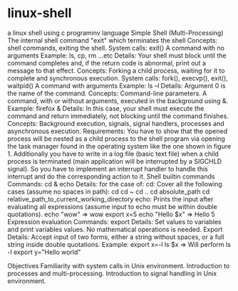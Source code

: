 # linux-shell
a linux shell using c programinv language
Simple Shell (Multi-Processing)
The internal shell command "exit" which terminates the shell
Concepts: shell commands, exiting the shell.
System calls: exit()
A command with no arguments
Example: ls, cp, rm …etc
Details: Your shell must block until the command completes and, if the return code is abnormal, print out a message to that effect.
Concepts: Forking a child process, waiting for it to complete and synchronous execution.
System calls: fork(), execvp(), exit(), waitpid()
A command with arguments
Example: ls –l
Details: Argument 0 is the name of the command.
Concepts: Command-line parameters.
A command, with or without arguments, executed in the background using &.
Example: firefox &
Details: In this case, your shell must execute the command and return immediately, not blocking until the command finishes.
Concepts: Background execution, signals, signal handlers, processes and asynchronous execution.
Requirements: You have to show that the opened process will be nested as a child process to the shell program via opening the task manager found in the operating system like the one shown in figure 1. Additionally you have to write in a log file (basic text file) when a child process is terminated (main application will be interrupted by a SIGCHLD signal). So you have to implement an interrupt handler to handle this interrupt and do the corresponding action to it.
Shell builtin commands
Commands: cd & echo
Details: for the case of:
cd: Cover all the following cases (assume no spaces in path):
cd
cd ~
cd ..
cd absolute_path
cd relative_path_to_current_working_directory
echo: Prints the input after evaluating all expressions (assume input to echo must be within double quotations).
echo "wow" => wow
export x=5
echo "Hello $x" => Hello 5
Expression evaluation
Commands: export
Details: Set values to variables and print variables values. No mathematical operations is needed.
Export Details: Accept input of two forms, either a string without spaces, or a full string inside double quotations.
Example:
export x=-l
ls $x => Will perform ls -l
export y="Hello world"

Objectives
Familiarity with system calls in Unix environment.
Introduction to processes and multi-processing.
Introduction to signal handling in Unix environment.
